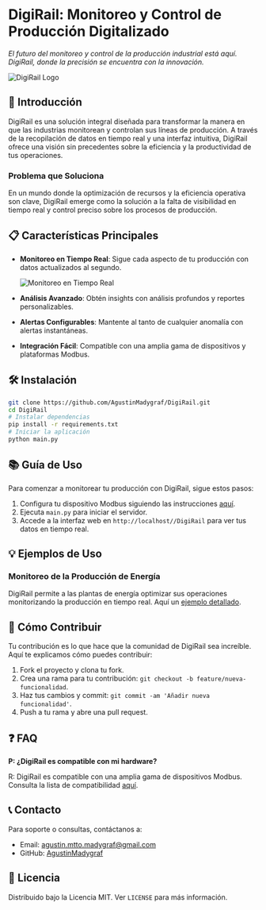 # DigiRail: Monitoreo y Control de Producción Digitalizado

_El futuro del monitoreo y control de la producción industrial está aquí. DigiRail, donde la precisión se encuentra con la innovación._

![DigiRail Logo](https://github.com/AgustinMadygraf/DigiRail/blob/main/SCR/config/logo.ico) 

## 🚀 Introducción

DigiRail es una solución integral diseñada para transformar la manera en que las industrias monitorean y controlan sus líneas de producción. A través de la recopilación de datos en tiempo real y una interfaz intuitiva, DigiRail ofrece una visión sin precedentes sobre la eficiencia y la productividad de tus operaciones.

### Problema que Soluciona

En un mundo donde la optimización de recursos y la eficiencia operativa son clave, DigiRail emerge como la solución a la falta de visibilidad en tiempo real y control preciso sobre los procesos de producción.

## 📋 Características Principales

- **Monitoreo en Tiempo Real**: Sigue cada aspecto de tu producción con datos actualizados al segundo.
  
  ![Monitoreo en Tiempo Real](https://github.com/AgustinMadygraf/DigiRail/blob/main/SCR/config/img1.jpg) 

- **Análisis Avanzado**: Obtén insights con análisis profundos y reportes personalizables.
- **Alertas Configurables**: Mantente al tanto de cualquier anomalía con alertas instantáneas.
- **Integración Fácil**: Compatible con una amplia gama de dispositivos y plataformas Modbus.

## 🛠 Instalación

```bash
git clone https://github.com/AgustinMadygraf/DigiRail.git
cd DigiRail
# Instalar dependencias
pip install -r requirements.txt
# Iniciar la aplicación
python main.py
```

## 📚 Guía de Uso

Para comenzar a monitorear tu producción con DigiRail, sigue estos pasos:

1. Configura tu dispositivo Modbus siguiendo las instrucciones [aquí](link_to_modbus_config).
2. Ejecuta `main.py` para iniciar el servidor.
3. Accede a la interfaz web en `http://localhost//DigiRail` para ver tus datos en tiempo real.

## 💡 Ejemplos de Uso

### Monitoreo de la Producción de Energía

DigiRail permite a las plantas de energía optimizar sus operaciones monitorizando la producción en tiempo real. Aquí un [ejemplo detallado](link_to_example).

## 🤝 Cómo Contribuir

Tu contribución es lo que hace que la comunidad de DigiRail sea increíble. Aquí te explicamos cómo puedes contribuir:

1. Fork el proyecto y clona tu fork.
2. Crea una rama para tu contribución: `git checkout -b feature/nueva-funcionalidad`.
3. Haz tus cambios y commit: `git commit -am 'Añadir nueva funcionalidad'`.
4. Push a tu rama y abre una pull request.

## ❓ FAQ

**P: ¿DigiRail es compatible con mi hardware?**

R: DigiRail es compatible con una amplia gama de dispositivos Modbus. Consulta la lista de compatibilidad [aquí](https://cdn.novusautomation.com/downloads/manual_digirail_connect_v10x_m_es.pdf).

## 📞 Contacto

Para soporte o consultas, contáctanos a:

- Email: agustin.mtto.madygraf@gmail.com
- GitHub: [AgustinMadygraf](https://github.com/AgustinMadygraf)

## 📄 Licencia

Distribuido bajo la Licencia MIT. Ver `LICENSE` para más información.